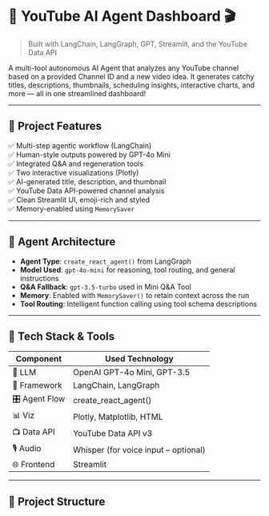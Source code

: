 # 🤖 YouTube AI Agent Dashboard 🎬  
> Built with LangChain, LangGraph, GPT, Streamlit, and the YouTube Data API

A multi-tool autonomous AI Agent that analyzes any YouTube channel based on a provided Channel ID and a new video idea. It generates catchy titles, descriptions, thumbnails, scheduling insights, interactive charts, and more — all in one streamlined dashboard!

---

## 📌 Project Features

✅ Multi-step agentic workflow (LangChain)  
✅ Human-style outputs powered by GPT-4o Mini  
✅ Integrated Q&A and regeneration tools  
✅ Two interactive visualizations (Plotly)  
✅ AI-generated title, description, and thumbnail  
✅ YouTube Data API-powered channel analysis  
✅ Clean Streamlit UI, emoji-rich and styled  
✅ Memory-enabled using `MemorySaver`  

---

## 🧠 Agent Architecture

- **Agent Type**: `create_react_agent()` from LangGraph
- **Model Used**: `gpt-4o-mini` for reasoning, tool routing, and general instructions
- **Q&A Fallback**: `gpt-3.5-turbo` used in Mini Q&A Tool
- **Memory**: Enabled with `MemorySaver()` to retain context across the run
- **Tool Routing**: Intelligent function calling using tool schema descriptions

---

## 🔧 Tech Stack & Tools

| Component     | Used Technology              |
|--------------|------------------------------|
| 🧠 LLM        | OpenAI GPT-4o Mini, GPT-3.5   |
| 🧰 Framework  | LangChain, LangGraph         |
| 🎛️ Agent Flow | create_react_agent()         |
| 📊 Viz        | Plotly, Matplotlib, HTML      |
| 📺 Data API   | YouTube Data API v3          |
| 🎙️ Audio      | Whisper (for voice input – optional) |
| 🌐 Frontend   | Streamlit                    |

---

## 📂 Project Structure

